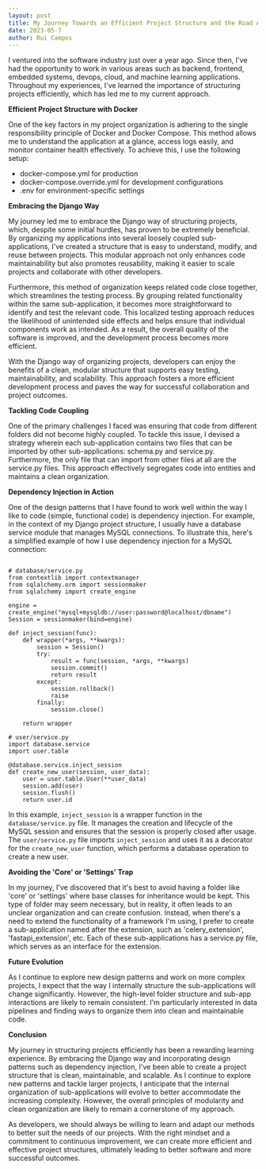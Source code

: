 ```yaml
---
layout: post
title: My Journey Towards an Efficient Project Structure and the Road Ahead
date: 2023-05-7
author: Rui Campos
---
```


I ventured into the software industry just over a year ago. Since then, I've had the opportunity to work in various areas such as backend, frontend, embedded systems, devops, cloud, and machine learning applications. Throughout my experiences, I've learned the importance of structuring projects efficiently, which has led me to my current approach.

**Efficient Project Structure with Docker**

One of the key factors in my project organization is adhering to the single responsibility principle of Docker and Docker Compose. This method allows me to understand the application at a glance, access logs easily, and monitor container health effectively. To achieve this, I use the following setup:

- docker-compose.yml for production
- docker-compose.override.yml for development configurations
- .env for environment-specific settings

**Embracing the Django Way**

My journey led me to embrace the Django way of structuring projects, which, despite some initial hurdles, has proven to be extremely beneficial. By organizing my applications into several loosely coupled sub-applications, I've created a structure that is easy to understand, modify, and reuse between projects. This modular approach not only enhances code maintainability but also promotes reusability, making it easier to scale projects and collaborate with other developers.

Furthermore, this method of organization keeps related code close together, which streamlines the testing process. By grouping related functionality within the same sub-application, it becomes more straightforward to identify and test the relevant code. This localized testing approach reduces the likelihood of unintended side effects and helps ensure that individual components work as intended. As a result, the overall quality of the software is improved, and the development process becomes more efficient.

With the Django way of organizing projects, developers can enjoy the benefits of a clean, modular structure that supports easy testing, maintainability, and scalability. This approach fosters a more efficient development process and paves the way for successful collaboration and project outcomes.

**Tackling Code Coupling**

One of the primary challenges I faced was ensuring that code from different folders did not become highly coupled. To tackle this issue, I devised a strategy wherein each sub-application contains two files that can be imported by other sub-applications: schema.py and service.py. Furthermore, the only file that can import from other files at all are the service.py files. This approach effectively segregates code into entities and maintains a clean organization.

**Dependency Injection in Action**

One of the design patterns that I have found to work well within the way I like to code (simple, functional code) is dependency injection. For example, in the context of my Django project structure, I usually have a database service module that manages MySQL connections. To illustrate this, here's a simplified example of how I use dependency injection for a MySQL connection:

```pyhon

# database/service.py
from contextlib import contextmanager
from sqlalchemy.orm import sessionmaker
from sqlalchemy import create_engine

engine = create_engine("mysql+mysqldb://user:password@localhost/dbname")
Session = sessionmaker(bind=engine)

def inject_session(func):
    def wrapper(*args, **kwargs):
        session = Session()
        try:
            result = func(session, *args, **kwargs)
            session.commit()
            return result
        except:
            session.rollback()
            raise
        finally:
            session.close()

    return wrapper

# user/service.py
import database.service
import user.table

@database.service.inject_session
def create_new_user(session, user_data):
    user = user.table.User(**user_data)
    session.add(user)
    session.flush()
    return user.id

```


In this example, `inject_session` is a wrapper function in the `database/service.py` file. It manages the creation and lifecycle of the MySQL session and ensures that the session is properly closed after usage. The `user/service.py` file imports `inject_session` and uses it as a decorator for the `create_new_user` function, which performs a database operation to create a new user.

**Avoiding the 'Core' or 'Settings' Trap**

In my journey, I've discovered that it's best to avoid having a folder like 'core' or 'settings' where base classes for inheritance would be kept. This type of folder may seem necessary, but in reality, it often leads to an unclear organization and can create confusion. Instead, when there's a need to extend the functionality of a framework I'm using, I prefer to create a sub-application named after the extension, such as 'celery_extension', 'fastapi_extension', etc. Each of these sub-applications has a service.py file, which serves as an interface for the extension.


**Future Evolution**

As I continue to explore new design patterns and work on more complex projects, I expect that the way I internally structure the sub-applications will change significantly. However, the high-level folder structure and sub-app interactions are likely to remain consistent. I'm particularly interested in data pipelines and finding ways to organize them into clean and maintainable code.

**Conclusion**

My journey in structuring projects efficiently has been a rewarding learning experience. By embracing the Django way and incorporating design patterns such as dependency injection, I've been able to create a project structure that is clean, maintainable, and scalable. As I continue to explore new patterns and tackle larger projects, I anticipate that the internal organization of sub-applications will evolve to better accommodate the increasing complexity. However, the overall principles of modularity and clean organization are likely to remain a cornerstone of my approach.

As developers, we should always be willing to learn and adapt our methods to better suit the needs of our projects. With the right mindset and a commitment to continuous improvement, we can create more efficient and effective project structures, ultimately leading to better software and more successful outcomes.




